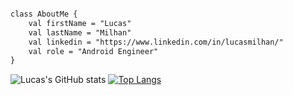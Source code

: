 ```diff

class AboutMe {
    val firstName = "Lucas"
    val lastName = "Milhan"
    val linkedin = "https://www.linkedin.com/in/lucasmilhan/"
    val role = "Android Engineer"
}

```
![Lucas's GitHub stats](https://github-readme-stats.vercel.app/api?username=LcsMilhan&show_icons=true&theme=tokyonight&rank_icon=github)
[![Top Langs](https://github-readme-stats.vercel.app/api/top-langs/?username=LcsMilhan&theme=tokyonight)](https://github.com/LcsMilhan/github-readme-stats)
